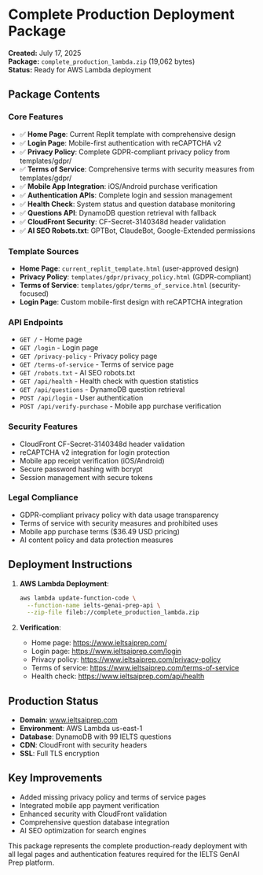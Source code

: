 # Complete Production Deployment Package
**Created:** July 17, 2025  
**Package:** `complete_production_lambda.zip` (19,062 bytes)  
**Status:** Ready for AWS Lambda deployment

## Package Contents

### Core Features
- ✅ **Home Page**: Current Replit template with comprehensive design
- ✅ **Login Page**: Mobile-first authentication with reCAPTCHA v2
- ✅ **Privacy Policy**: Complete GDPR-compliant privacy policy from templates/gdpr/
- ✅ **Terms of Service**: Comprehensive terms with security measures from templates/gdpr/
- ✅ **Mobile App Integration**: iOS/Android purchase verification
- ✅ **Authentication APIs**: Complete login and session management
- ✅ **Health Check**: System status and question database monitoring
- ✅ **Questions API**: DynamoDB question retrieval with fallback
- ✅ **CloudFront Security**: CF-Secret-3140348d header validation
- ✅ **AI SEO Robots.txt**: GPTBot, ClaudeBot, Google-Extended permissions

### Template Sources
- **Home Page**: `current_replit_template.html` (user-approved design)
- **Privacy Policy**: `templates/gdpr/privacy_policy.html` (GDPR-compliant)
- **Terms of Service**: `templates/gdpr/terms_of_service.html` (security-focused)
- **Login Page**: Custom mobile-first design with reCAPTCHA integration

### API Endpoints
- `GET /` - Home page
- `GET /login` - Login page
- `GET /privacy-policy` - Privacy policy page
- `GET /terms-of-service` - Terms of service page
- `GET /robots.txt` - AI SEO robots.txt
- `GET /api/health` - Health check with question statistics
- `GET /api/questions` - DynamoDB question retrieval
- `POST /api/login` - User authentication
- `POST /api/verify-purchase` - Mobile app purchase verification

### Security Features
- CloudFront CF-Secret-3140348d header validation
- reCAPTCHA v2 integration for login protection
- Mobile app receipt verification (iOS/Android)
- Secure password hashing with bcrypt
- Session management with secure tokens

### Legal Compliance
- GDPR-compliant privacy policy with data usage transparency
- Terms of service with security measures and prohibited uses
- Mobile app purchase terms ($36.49 USD pricing)
- AI content policy and data protection measures

## Deployment Instructions

1. **AWS Lambda Deployment**:
   ```bash
   aws lambda update-function-code \
     --function-name ielts-genai-prep-api \
     --zip-file fileb://complete_production_lambda.zip
   ```

2. **Verification**:
   - Home page: https://www.ieltsaiprep.com/
   - Login page: https://www.ieltsaiprep.com/login
   - Privacy policy: https://www.ieltsaiprep.com/privacy-policy
   - Terms of service: https://www.ieltsaiprep.com/terms-of-service
   - Health check: https://www.ieltsaiprep.com/api/health

## Production Status
- **Domain**: www.ieltsaiprep.com
- **Environment**: AWS Lambda us-east-1
- **Database**: DynamoDB with 99 IELTS questions
- **CDN**: CloudFront with security headers
- **SSL**: Full TLS encryption

## Key Improvements
- Added missing privacy policy and terms of service pages
- Integrated mobile app payment verification
- Enhanced security with CloudFront validation
- Comprehensive question database integration
- AI SEO optimization for search engines

This package represents the complete production-ready deployment with all legal pages and authentication features required for the IELTS GenAI Prep platform.